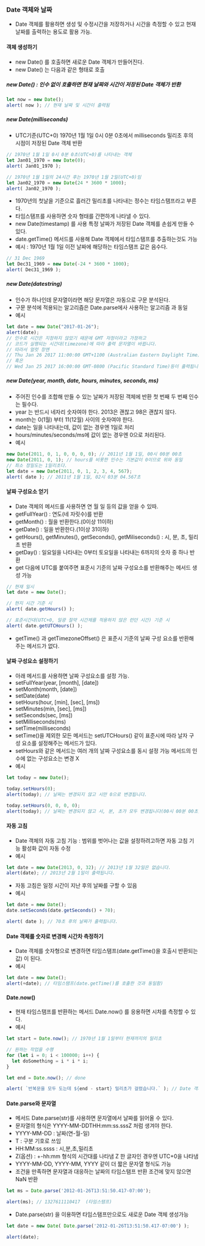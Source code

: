 ### Date 객체와 날짜
  * Date 객체를 활용하면 생성 및 수정시간을 저장하거나 시간을 측정할 수 있고 현재 날짜를 출력하는 용도로 활용 가능.

#### 객체 생성하기
  * new Date() 를 호출하면 새로운 Date 객체가 만들어진다. 
  * new Date() 는 다음과 같은 형태로 호출
##### new Date() : 인수 없이 호출하면 현재 날짜와 시간이 저장된 Date 객체가 반환
```js
let now = new Date();
alert( now ); // 현재 날짜 및 시간이 출력됨
```

##### new Date(milliseconds) 
  * UTC기준(UTC+0) 1970년 1월 1일 0시 0분 0초에서 milliseconds 밀리초 후의 시점이 저장된 Date 객체 반환
```js
// 1970년 1월 1일 0시 0분 0초(UTC+0)를 나타내는 객체
let Jan01_1970 = new Date(0);
alert( Jan01_1970 );

// 1970년 1월 1일의 24시간 후는 1970년 1월 2일(UTC+0)임
let Jan02_1970 = new Date(24 * 3600 * 1000);
alert( Jan02_1970 );
```
  * 1970년의 첫날을 기준으로 흘러간 밀리초를 나타내는 정수는 타임스탬프라고 부른다.
  * 타임스탬프를 사용하면 숫자 형태를 간편하게 나타낼 수 있다.
  * new Date(timestamp) 를 사용 특정 날짜가 저장된 Date 객체를 손쉽게 만들 수 있다.
  * date.getTime() 메서드를 사용해 Date 객체에서 타임스탬프를 추출하는것도 가능
  * 예시 : 1970년 1월 1일 이전 날짜에 해당하는 타임스탬프 값은 음수다.
```js
// 31 Dec 1969
let Dec31_1969 = new Date(-24 * 3600 * 1000);
alert( Dec31_1969 );
```

##### new Date(datestring)
  * 인수가 하나인데 문자열이라면 해당 문자열은 자동으로 구문 분석된다.
  * 구문 분석에 적용되는 알고리즘은 Date.parse에사 사용하는 알고리즘 과 동일
  * 예시
```js
let date = new Date("2017-01-26");
alert(date);
// 인수로 시간은 지정하지 않았기 때문에 GMT 자정이라고 가정하고
// 코드가 실행되는 시간대(timezone)에 따라 출력 문자열이 바뀝니다.
// 따라서 얼럿 창엔
// Thu Jan 26 2017 11:00:00 GMT+1100 (Australian Eastern Daylight Time)
// 혹은
// Wed Jan 25 2017 16:00:00 GMT-0800 (Pacific Standard Time)등이 출력됩니다.
```

##### new Date(year, month, date, hours, minutes, seconds, ms)
  * 주어진 인수를 조합해 만들 수 있는 날짜가 저장된 객체에 반환 첫 번째 두 번째 인수는 필수다.
  * year 는 반드시 네자리 숫자여야 한다. 2013은 괜찮고 98은 괜찮지 않다.
  * month는 0(1월) 부터 11(12월) 사이의 숫자여야 한다.
  * date는 일을 나타내는데, 값이 없는 경우엔 1일로 처리
  * hours/minutes/seconds/ms에 값이 없는 경우엔 0으로 처리된다.
  * 예시
```js
new Date(2011, 0, 1, 0, 0, 0, 0); // 2011년 1월 1일, 00시 00분 00초
new Date(2011, 0, 1); // hours를 비롯한 인수는 기본값이 0이므로 위와 동일
// 최소 정밀도는 1밀리초다.
let date = new Date(2011, 0, 1, 2, 3, 4, 567);
alert( date ); // 2011년 1월 1일, 02시 03분 04.567초
```

#### 날짜 구성요소 얻기
  * Date 객체의 메서드를 사용하면 연 월 일 등의 값을 얻을 수 있따.
  * getFullYear() : 연도(네 자릿수)를 반환
  * getMonth() : 월을 반환한다.(0이상 11이하)
  * getDate() : 일을 반환한다.(1이상 31이하)
  * getHours(), getMinutes(), getSeconds(), getMiliseconds() : 시, 분, 초, 밀리초 반환
  * getDay() : 일요일을 나타내는 0부터 토요일을 나타내는 6까지의 숫자 중 하나 반환 
  * get 다음에 UTC를 붙여주면 표준시 기준의 날짜 구성요소를 반환해주는 메서드 생성 가능
```js
// 현재 일시
let date = new Date();

// 현지 시간 기준 시
alert( date.getHours() );

// 표준시간대(UTC+0, 일광 절약 시간제를 적용하지 않은 런던 시간) 기준 시
alert( date.getUTCHours() );
```
  * getTime() 과 getTimezoneOffset() 은 표준시 기준의 날짜 구성 요소를 반환해주는 메서드가 없다.

#### 날짜 구성요소 설정하기
  * 아래 메서드를 사용하면 날짜 구성요소를 설정 가능.
  * setFullYear(year, [month], [date])
  * setMonth(month, [date])
  * setDate(date)
  * setHours(hour, [min], [sec], [ms])
  * setMinutes(min, [sec], [ms])
  * setSeconds(sec, [ms])
  * setMilliseconds(ms)
  * setTime(milliseconds) 
  * setTime()을 제외한 모든 메서드는 setUTCHours() 같이 표준시에 따라 날자 구성 요소를 설정해주는 메서드가 있다.
  * setHours와 같은 메서드는 여러 개의 날짜 구성요소를 동시 설정 가능 메서드의 인수에 없는 구성요소는 변경 X
  * 예시  
```js
let today = new Date();

today.setHours(0);
alert(today); // 날짜는 변경되지 않고 시만 0으로 변경됩니다.

today.setHours(0, 0, 0, 0);
alert(today); // 날짜는 변경되지 않고 시, 분, 초가 모두 변경됩니다(00시 00분 00초).
```

#### 자동 고침
  * Date 객체의 자동 고침 기능 : 범위를 벗어나는 값을 설정하려고하면 자동 고침 기능 활성화 값이 자동 수정
  * 예시
```js
let date = new Date(2013, 0, 32); // 2013년 1월 32일은 없습니다.
alert(date); // 2013년 2월 1일이 출력됩니다.
```
  * 자동 고침은 일정 시간이 지난 후의 날짜를 구할 수 있음 
  * 예시
```js
let date = new Date();
date.setSeconds(date.getSeconds() + 70);

alert( date ); // 70초 후의 날짜가 출력됩니다.
```
#### Date 객체를 숫자로 변경해 시간차 측정하기
  * Date 객체를 숫자형으로 변경하면 타임스탬프(date.getTime()을 호출시 반환되는 값) 이 된다.
  * 예시
```js
let date = new Date();
alert(+date); // 타임스탬프(date.getTime()를 호출한 것과 동일함)
```

#### Date.now()
  * 현재 타임스탬프를 반환하는 메서드 Date.now() 를 응용하면 시차를 측정할 수 있다.
  * 예시
```js
let start = Date.now(); // 1970년 1월 1일부터 현재까지의 밀리초

// 원하는 작업을 수행
for (let i = 0; i < 100000; i++) {
  let doSomething = i * i * i;
}

let end = Date.now(); // done

alert( `반복문을 모두 도는데 ${end - start} 밀리초가 걸렸습니다.` ); // Date 객체가 아닌 숫자끼리 차감함
```

#### Date.parse와 문자열
  * 메서드 Date.parse(str)를 사용하면 문자열에서 날짜를 읽어올 수 있다.
  * 문자열의 형식은 YYYY-MM-DDTHH:mm:ss.sssZ 처럼 생겨야 한다.
  * YYYY-MM-DD : 날짜(연-월-일)
  * T : 구분 기호로 쓰임
  * HH:MM:ss.ssss : 시,분,초,밀리초
  * Z(옵션) : +-hh:mm 형식의 시간대를 나타냄 Z 한 글자인 경우엔 UTC+0을 나타냄
  * YYYY-MM-DD, YYYY-MM, YYYY 같이 더 짧은 문자열 형식도 가능
  * 조건을 만족하면 문자열과 대응하는 날짜의 타임스탬프 반환 조건에 맞지 않으면 NaN 반환
```js
let ms = Date.parse('2012-01-26T13:51:50.417-07:00');

alert(ms); // 1327611110417  (타임스탬프)
```
  * Date.parse(str) 을 이용하면 타임스탬프만으로도 새로운 Date 객체 생성가능
```js
let date = new Date( Date.parse('2012-01-26T13:51:50.417-07:00') );

alert(date);
```
